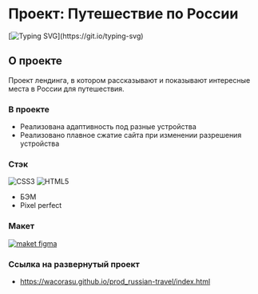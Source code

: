 # Проект: Путешествие по России
[![Typing SVG](https://readme-typing-svg.demolab.com?font=Fira+Code&pause=1000&width=600&lines=%D0%9D%D0%B0%D0%B9%D0%B4%D0%B8+%D0%B8%D0%BD%D1%82%D0%B5%D1%80%D0%B5%D1%81%D0%BD%D0%BE%D0%B5+%D0%BC%D0%B5%D1%81%D1%82%D0%BE+%D0%B2+%D0%A0%D0%BE%D1%81%D1%81%D0%B8%D0%B8!)](https://git.io/typing-svg)

## О проекте

Проект лендинга, в котором рассказывают и показывают интересные места в России для путешествия. 

### В проекте 

- Реализована адаптивность под разные устройства
- Реализовано плавное сжатие сайта при изменении разрешения устройства 


### Стэк
![CSS3](https://img.shields.io/badge/css3-%231572B6.svg?style=for-the-badge&logo=css3&logoColor=white)
![HTML5](https://img.shields.io/badge/html5-%23E34F26.svg?style=for-the-badge&logo=html5&logoColor=white)

- БЭМ
- Pixel perfect



### Макет
<a href="https://www.figma.com/file/mWF3UBU23ZVceMDXJPYlkF/Sprint-3_-Russia-_-desktop-%2B-mobile-(Copy)?type=design&node-id=28503%3A0&mode=design&t=7cgBnjtlmrQowbgp-1" target="_blank" rel="noopener noreferrer"><img  src="https://img.shields.io/badge/Figma-F24E1E?style=for-the-badge&logo=figma&logoColor=white" alt='maket figma' /></a>


### Ссылка на развернутый проект 
- https://wacorasu.github.io/prod_russian-travel/index.html
